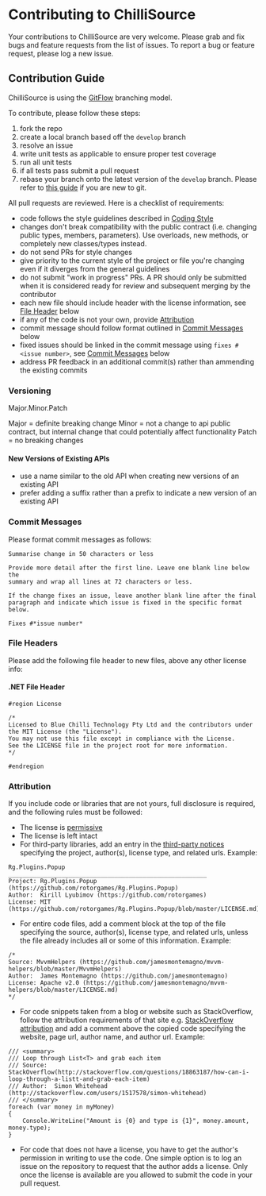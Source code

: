 # Contributing to ChilliSource #

Your contributions to ChilliSource are very welcome. Please grab and fix bugs and feature requests from the list of issues.
To report a bug or feature request, please log a new issue.

## Contribution Guide ##

ChilliSource is using the [GitFlow](https://datasift.github.io/gitflow/IntroducingGitFlow.html) branching model.

To contribute, please follow these steps:

1. fork the repo
2. create a local branch based off the `develop` branch
3. resolve an issue
4. write unit tests as applicable to ensure proper test coverage
4. run all unit tests
5. if all tests pass submit a pull request
6. rebase your branch onto the latest version of the `develop` branch. Please refer to [this guide](https://github.com/edx/edx-platform/wiki/How-to-Rebase-a-Pull-Request) if you are new to git.

All pull requests are reviewed. Here is a checklist of requirements:

* code follows the style guidelines described in [Coding Style](doc/coding-style-dot-net.md)
* changes don't break compatibility with the public contract (i.e. changing public types, members, parameters). Use overloads, new methods, or completely new classes/types instead.
* do not send PRs for style changes
* give priority to the current style of the project or file you're changing even if it diverges from the general guidelines 
* do not submit "work in progress" PRs. A PR should only be submitted when it is considered ready for review and subsequent merging by the contributor
* each new file should include header with the license information, see [File Header](#file-headers) below
* if any of the code is not your own, provide [Attribution](#attribution)
* commit message should follow format outlined in [Commit Messages](#commit-messages) below
* fixed issues should be linked in the commit message using `fixes #<issue number>`, see [Commit Messages](#commit-messages) below
* address PR feedback in an additional commit(s) rather than ammending the existing commits


### Versioning ###

Major.Minor.Patch

Major = definite breaking change
Minor = not a change to api public contract, but internal change that could potentially affect functionality
Patch = no breaking changes

#### New Versions of Existing APIs ####

* use a name similar to the old API when creating new versions of an existing API
* prefer adding a suffix rather than a prefix to indicate a new version of an existing API

### Commit Messages ###

Please format commit messages as follows:

```
Summarise change in 50 characters or less

Provide more detail after the first line. Leave one blank line below the
summary and wrap all lines at 72 characters or less.

If the change fixes an issue, leave another blank line after the final
paragraph and indicate which issue is fixed in the specific format
below.

Fixes #*issue number*
```

### File Headers ###

Please add the following file header to new files, above any other license info:

#### .NET File Header ####

```
#region License

/*
Licensed to Blue Chilli Technology Pty Ltd and the contributors under the MIT License (the "License").
You may not use this file except in compliance with the License.
See the LICENSE file in the project root for more information.
*/

#endregion
```

### Attribution ###

If you include code or libraries that are not yours, full disclosure is required, and the following rules must be followed:

* The license is [permissive](https://en.wikipedia.org/wiki/Permissive_free_software_licence)
* The license is left intact
* For third-party libraries, add an entry in the [third-party notices](https://github.com/BlueChilli/ChilliSource.Mobile/THIRD-PARTY-NOTICES) specifying the project, author(s), license type, and related urls. Example:

```
Rg.Plugins.Popup
________________________________________________________
Project: Rg.Plugins.Popup (https://github.com/rotorgames/Rg.Plugins.Popup)
Author:  Kirill Lyubimov (https://github.com/rotorgames)
License: MIT (https://github.com/rotorgames/Rg.Plugins.Popup/blob/master/LICENSE.md)
```

* For entire code files, add a comment block at the top of the file specifying the source, author(s), license type, and related urls, unless the file already includes all or some of this information. Example:

```
/*
Source: MvvmHelpers (https://github.com/jamesmontemagno/mvvm-helpers/blob/master/MvvmHelpers)
Author:  James Montemagno (https://github.com/jamesmontemagno)
License: Apache v2.0 (https://github.com/jamesmontemagno/mvvm-helpers/blob/master/LICENSE.md)
*/
```

* For code snippets taken from a blog or website such as StackOverflow, follow the attribution requirements of that site e.g. [StackOverflow attribution](https://stackoverflow.blog/2009/06/attribution-required/) and add a comment above the copied code specifying the website, page url, author name, and author url. Example:

```
/// <summary>
/// Loop through List<T> and grab each item
/// Source: StackOverflow(http://stackoverflow.com/questions/18863187/how-can-i-loop-through-a-listt-and-grab-each-item)
/// Author:  Simon Whitehead (http://stackoverflow.com/users/1517578/simon-whitehead)
/// </summary>
foreach (var money in myMoney)
{    
    Console.WriteLine("Amount is {0} and type is {1}", money.amount, money.type);
}
```

* For code that does not have a license, you have to get the author's permission in writing to use the code. One simple option is to log an issue on the repository to request that the author adds a license. Only once the license is available are you allowed to submit the code in your pull request.

